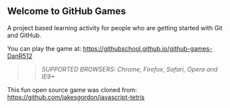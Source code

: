 ## Welcome to GitHub Games

A project based learning activity for people who are getting started with Git and GitHub.

You can play the game at: https://githubschool.github.io/github-games-DanR512

>> _*SUPPORTED BROWSERS*: Chrome, Firefox, Safari, Opera and IE9+_

This fun open source game was cloned from: https://github.com/jakesgordon/javascript-tetris
